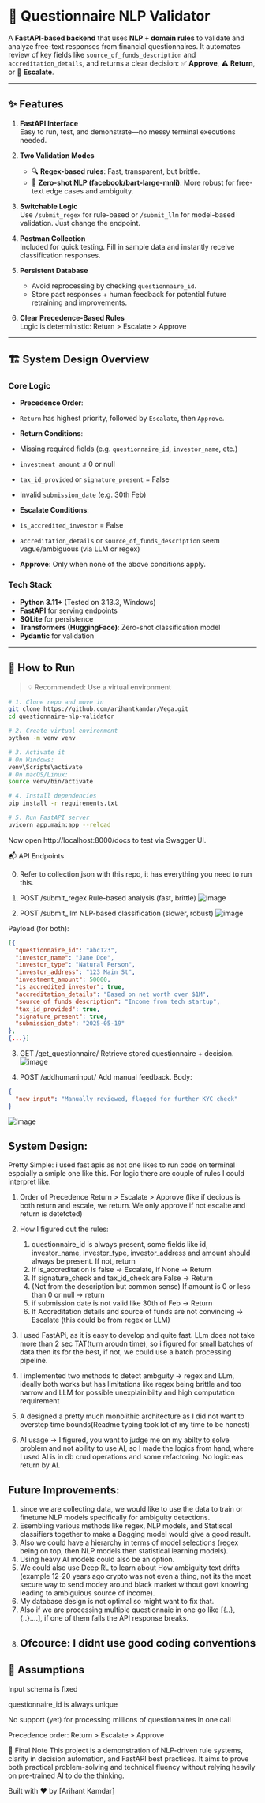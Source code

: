 # 🧠 Questionnaire NLP Validator

A **FastAPI-based backend** that uses **NLP + domain rules** to validate and analyze free-text responses from financial questionnaires. It automates review of key fields like `source_of_funds_description` and `accreditation_details`, and returns a clear decision: ✅ **Approve**, ⚠️ **Return**, or 🔺 **Escalate**.

---

## ✨ Features

1. **FastAPI Interface**  
   Easy to run, test, and demonstrate—no messy terminal executions needed.

2. **Two Validation Modes**  
   - 🔍 **Regex-based rules**: Fast, transparent, but brittle.  
   - 🤖 **Zero-shot NLP (facebook/bart-large-mnli)**: More robust for free-text edge cases and ambiguity.

3. **Switchable Logic**  
   Use `/submit_regex` for rule-based or `/submit_llm` for model-based validation. Just change the endpoint.

4. **Postman Collection**  
   Included for quick testing. Fill in sample data and instantly receive classification responses.

5. **Persistent Database**  
   - Avoid reprocessing by checking `questionnaire_id`.  
   - Store past responses + human feedback for potential future retraining and improvements.

6. **Clear Precedence-Based Rules**  
   Logic is deterministic: Return > Escalate > Approve



---

## 🏗️ System Design Overview

### Core Logic

- **Precedence Order**:
- `Return` has highest priority, followed by `Escalate`, then `Approve`.

- **Return Conditions**:
- Missing required fields (e.g. `questionnaire_id`, `investor_name`, etc.)
- `investment_amount` ≤ 0 or null
- `tax_id_provided` or `signature_present` = False
- Invalid `submission_date` (e.g. 30th Feb)

- **Escalate Conditions**:
- `is_accredited_investor` = False
- `accreditation_details` or `source_of_funds_description` seem vague/ambiguous (via LLM or regex)

- **Approve**: Only when none of the above conditions apply.

### Tech Stack

- **Python 3.11+** (Tested on 3.13.3, Windows)
- **FastAPI** for serving endpoints
- **SQLite** for persistence
- **Transformers (HuggingFace)**: Zero-shot classification model
- **Pydantic** for validation

---

## 🧪 How to Run

> 💡 Recommended: Use a virtual environment

```bash
# 1. Clone repo and move in
git clone https://github.com/arihantkamdar/Vega.git
cd questionnaire-nlp-validator

# 2. Create virtual environment
python -m venv venv

# 3. Activate it
# On Windows:
venv\Scripts\activate
# On macOS/Linux:
source venv/bin/activate

# 4. Install dependencies
pip install -r requirements.txt

# 5. Run FastAPI server
uvicorn app.main:app --reload


```
Now open http://localhost:8000/docs to test via Swagger UI.



📬 API Endpoints

0. Refer to collection.json with this repo, it has everything you need to run this.

1. POST /submit_regex
Rule-based analysis (fast, brittle)
![image](https://github.com/user-attachments/assets/a6727da2-c83f-4927-ad5f-37887d2bef45)

2. POST /submit_llm
NLP-based classification (slower, robust)
![image](https://github.com/user-attachments/assets/ed557252-04c4-4469-b8e8-9cb1319a51ae)

Payload (for both):
```json
[{
  "questionnaire_id": "abc123",
  "investor_name": "Jane Doe",
  "investor_type": "Natural Person",
  "investor_address": "123 Main St",
  "investment_amount": 50000,
  "is_accredited_investor": true,
  "accreditation_details": "Based on net worth over $1M",
  "source_of_funds_description": "Income from tech startup",
  "tax_id_provided": true,
  "signature_present": true,
  "submission_date": "2025-05-19"
},
{...}]
```

3. GET /get_questionnaire/<id>
Retrieve stored questionnaire + decision.
![image](https://github.com/user-attachments/assets/9f294c9c-803e-47ab-888a-840436eff381)



4. POST /addhumaninput/<id>
Add manual feedback. Body:

```json
{
  "new_input": "Manually reviewed, flagged for further KYC check"
}
```
![image](https://github.com/user-attachments/assets/ae0056ea-6249-406c-b384-cc583e79efc7)

## System Design: 

Pretty Simple: i used fast apis as not one likes to run code on terminal espcially a smiple one like this. For logic there are couple of rules I could interpret like:
1. Order of Precedence Return > Escalate > Approve (like if decious is both return and escale, we return. We only approve if not escalte and return is detetcted)
2. How I figured out the rules:
   1. questionnaire_id is always present, some fields like id, investor_name, investor_type, investor_address and amount should always be present. If not, return
   2. If is_accreditation is false -> Escalate, if None -> Return
   3. If signature_check and tax_id_check are False -> Return
   4. (Not from the description but common sense) If amount is 0 or less than 0 or null -> return
   5. if submission date is not valid like 30th of Feb -> Return
   6. If Accreditation details and source of funds are not convincing -> Escalate (this could be from regex or LLM)
  
3. I used FastAPi, as it is easy to develop and quite fast. LLm does not take more than 2 sec TAT(turn aroudn time), so i figured for small batches of data then its for the best, if not, we could use a batch processing pipeline.
4. I implemented two methods to detect ambguity -> regex and LLm, ideally both works but has limitations like regex being brittle and too narrow and LLM for possible unexplainibilty and high computation requirement
5. A designed a pretty much monolithic architecture as I did not want to overstep time bounds(Readme typing took lot of my time to be honest)
6. AI usage -> I figured, you want to judge me on my abilty to solve problem and not ability to use AI, so I made the logics from hand, where I used AI is in db crud operations and some refactoring. No logic eas return by AI.



## Future Improvements: 

1. since we are collecting data, we would like to use the data to train or finetune NLP models specifically for ambiguity detections.
2. Esembling various methods like regex, NLP models, and Statiscal classifiers together to make a Bagging model would give a good result.
3. Also we could have a hierarchy in terms of model selections (regex being on top, then NLP models then statistical learning models).
4. Using heavy AI models could also be an option.
5. We could also use Deep RL to learn about How ambiguity text drifts (example 12-20 years ago crypto was not even a thing, not its the most secure way to send modey around black market without govt knowing leading to ambiguious source of income).
6. My database design is not optimal so might want to fix that.
7.  Also if we are processing multiple questionnaie in one go like [{..},{..}....], if one of them fails the API response breaks.
8.  ## Ofcource: I didnt use good coding conventions


## 🚧 Assumptions
Input schema is fixed

questionnaire_id is always unique

No support (yet) for processing millions of questionnaires in one call

Precedence order: Return > Escalate > Approve

🤝 Final Note
This project is a demonstration of NLP-driven rule systems, clarity in decision automation, and FastAPI best practices.
It aims to prove both practical problem-solving and technical fluency without relying heavily on pre-trained AI to do the thinking.

Built with ❤️ by [Arihant Kamdar]
